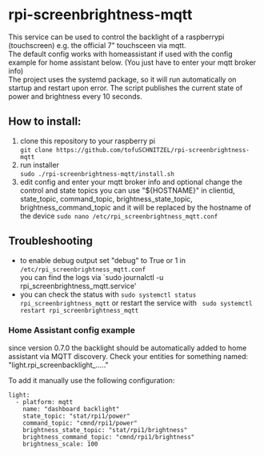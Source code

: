 # rpi-screenbrightness-mqtt

This service can be used to control the backlight of a raspberrypi (touchscreen) e.g. the official 7" touchsceen via mqtt.   
The default config works with homeassistant if used with the config example for home assistant below. (You just have
to enter your mqtt broker info)  
The project uses the systemd package, so it will run automatically on startup and restart upon error. The script publishes the current 
state of power and brightness every 10 seconds.

## How to install:

1. clone this repository to your raspberry pi  
`git clone https://github.com/tofuSCHNITZEL/rpi-screenbrightness-mqtt`
2. run installer  
`sudo ./rpi-screenbrightness-mqtt/install.sh`
3. edit config and enter your mqtt broker info and optional change the control and state topics  you can use "${HOSTNAME}" in clientid, state_topic, command_topic, brightness_state_topic, brightness_command_topic and it will be replaced by the hostname of the device
`sudo nano /etc/rpi_screenbrightness_mqtt.conf`


## Troubleshooting
* to enable debug output set "debug" to True or 1 in `/etc/rpi_screenbrightness_mqtt.conf`  
you can find the logs via `sudo journalctl -u rpi_screenbrightness_mqtt.service'
* you can check the status with `sudo systemctl status rpi_screenbrightness_mqtt` or 
restart the service with ` sudo systemctl restart rpi_screenbrightness_mqtt` 

### Home Assistant config example

since version 0.7.0 the backlight should be automatically added to home assistant via MQTT discovery. Check your entities for something named: "light.rpi_screenbacklight_....."

To add it manually use the following configuration:

~~~~
light:
  - platform: mqtt
    name: "dashboard backlight"
    state_topic: "stat/rpi1/power"
    command_topic: "cmnd/rpi1/power"
    brightness_state_topic: "stat/rpi1/brightness"
    brightness_command_topic: "cmnd/rpi1/brightness"
    brightness_scale: 100
~~~~
